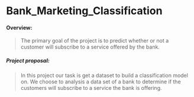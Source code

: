 # Bank_Marketing_Classification

#### Overview:
> The primary goal of the project is to predict whether or not a customer will subscribe to a service offered by the bank.

##### Project proposal:
> In this project our task is get a dataset to build a classification model on. We choose to analysis a data set of a bank to determine if the customers will subscribe to a service the bank is offering.
